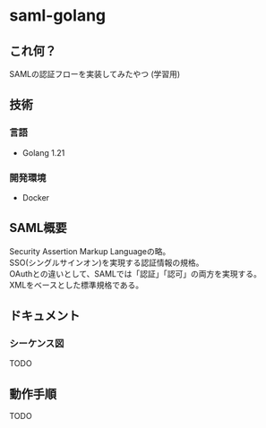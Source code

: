 # saml-golang
## これ何？
SAMLの認証フローを実装してみたやつ (学習用)

## 技術
### 言語
- Golang 1.21

### 開発環境
- Docker

## SAML概要
Security Assertion Markup Languageの略。  
SSO(シングルサインオン)を実現する認証情報の規格。  
OAuthとの違いとして、SAMLでは「認証」「認可」の両方を実現する。  
XMLをベースとした標準規格である。

## ドキュメント
### シーケンス図
TODO

## 動作手順
TODO